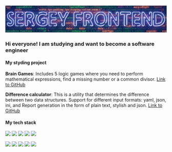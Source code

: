 ![logo](/assets/logo.gif)

### Hi everyone! I am studying and want to become a software engineer
#### My styding project
**Brain Games**: Includes 5 logic games where you need to perform mathematical expressions, find a missing number or a common divisor. [Link to GitHub](https://github.com/Sergey-frontend/frontend-project-44)

**Difference calculator**: This is a utility that determines the difference between two data structures. Support for different input formats: yaml, json, ini, and Report generation in the form of plain text, stylish and json. [Link to GitHub](https://github.com/Sergey-frontend/frontend-project-46)

#### My tech stack
<img src="https://img.shields.io/badge/JAVASCRIPT-black?style=for-the-badge&logo=javascript&logoColor=yellow"> <img src="https://img.shields.io/badge/HTML-black?style=for-the-badge&logo=html5&logoColor=red"> <img src="https://img.shields.io/badge/CSS-black?style=for-the-badge&logo=CSS3&logoColor=48A0DC"> <img src="https://img.shields.io/badge/WEBPACK-black?style=for-the-badge&logo=webpack&logoColor=1C78C0"> <img src="https://img.shields.io/badge/REACT-black?style=for-the-badge&logo=REACT&logoColor=61DAFB">

<img src="https://img.shields.io/badge/Bash-black?style=for-the-badge&logo=GNU Bash&logoColor=white"> <img src="https://img.shields.io/badge/Action-black?style=for-the-badge&logo=GitHub Actions&logoColor=3675F0"> <img src="https://img.shields.io/badge/NPM-black?style=for-the-badge&logo=npm&logoColor=CC0000"> <img src="https://img.shields.io/badge/JEST-black?style=for-the-badge&logo=jest&logoColor=15C213"> <img src="https://img.shields.io/badge/LODASH-black?style=for-the-badge&logo=Lodash&logoColor=3492FF">




